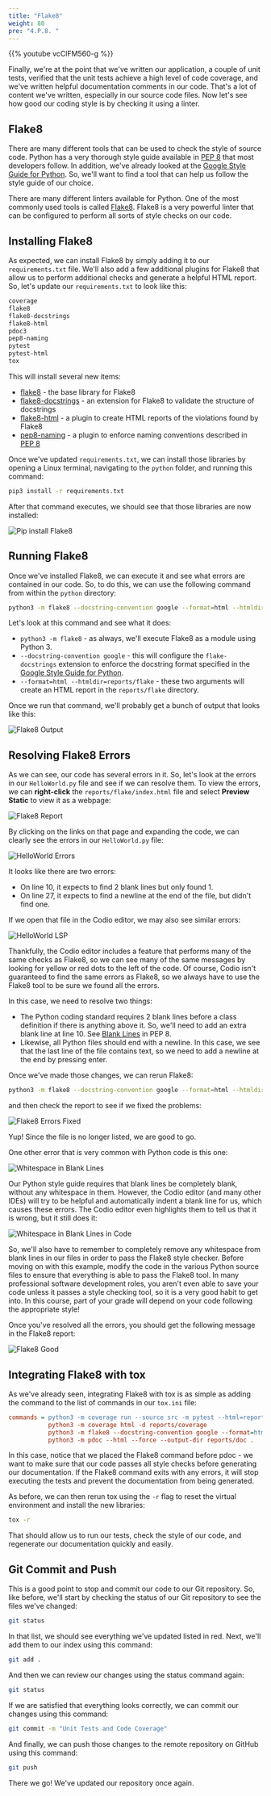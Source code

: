 ```yaml
---
title: "Flake8"
weight: 80
pre: "4.P.8. "
---
```


{{% youtube vcClFM560-g %}}

Finally, we're at the point that we've written our application, a couple of unit tests, verified that the unit tests achieve a high level of code coverage, and we've written helpful documentation comments in our code. That's a lot of content we've written, especially in our source code files. Now let's see how good our coding style is by checking it using a linter.

## Flake8

There are many different tools that can be used to check the style of source code. Python has a very thorough style guide available in [PEP 8](https://www.python.org/dev/peps/pep-0008/) that most developers follow. In addition, we've already looked at the [Google Style Guide for Python](https://google.github.io/styleguide/pyguide.html#s3.8-comments-and-docstrings). So, we'll want to find a tool that can help us follow the style guide of our choice. 

There are many different linters available for Python. One of the most commonly used tools is called [Flake8](https://flake8.pycqa.org/en/latest/). Flake8 is a very powerful linter that can be configured to perform all sorts of style checks on our code.

## Installing Flake8

As expected, we can install Flake8 by simply adding it to our `requirements.txt` file. We'll also add a few additional plugins for Flake8 that allow us to perform additional checks and generate a helpful HTML report. So, let's update our `requirements.txt` to look like this:

```tex
coverage
flake8
flake8-docstrings
flake8-html
pdoc3
pep8-naming
pytest
pytest-html
tox
```

This will install several new items:

* [flake8](https://flake8.pycqa.org/en/latest/) - the base library for Flake8
* [flake8-docstrings](https://gitlab.com/pycqa/flake8-docstrings) - an extension for Flake8 to validate the structure of docstrings
* [flake8-html](https://github.com/lordmauve/flake8-html) - a plugin to create HTML reports of the violations found by Flake8
* [pep8-naming](https://github.com/PyCQA/pep8-naming) - a plugin to enforce naming conventions described in [PEP 8](https://www.python.org/dev/peps/pep-0008/)

Once we've updated `requirements.txt`, we can install those libraries by opening a Linux terminal, navigating to the `python` folder, and running this command:

```bash
pip3 install -r requirements.txt
```

After that command executes, we should see that those libraries are now installed:

![Pip install Flake8](/images/e1/28flake8install.png)

## Running Flake8

Once we've installed Flake8, we can execute it and see what errors are contained in our code. So, to do this, we can use the following command from within the `python` directory:

```bash
python3 -m flake8 --docstring-convention google --format=html --htmldir=reports/flake
```

Let's look at this command and see what it does:

* `python3 -m flake8` - as always, we'll execute Flake8 as a module using Python 3.
* `--docstring-convention google` - this will configure the `flake-docstrings` extension to enforce the docstring format specified in the [Google Style Guide for Python](https://google.github.io/styleguide/pyguide.html#s3.8-comments-and-docstrings). 
* `--format=html --htmldir=reports/flake` - these two arguments will create an HTML report in the `reports/flake` directory. 

Once we run that command, we'll probably get a bunch of output that looks like this:

![Flake8 Output](/images/e1/28flake8output.png)

## Resolving Flake8 Errors

As we can see, our code has several errors in it. So, let's look at the errors in our `HelloWorld.py` file and see if we can resolve them. To view the errors, we can **right-click** the `reports/flake/index.html` file and select **Preview Static** to view it as a webpage:

![Flake8 Report](/images/e1/28flake8report.png)

By clicking on the links on that page and expanding the code, we can clearly see the errors in our `HelloWorld.py` file:

![HelloWorld Errors](/images/e1/28helloerrors.png)

It looks like there are two errors:

* On line 10, it expects to find 2 blank lines but only found 1.
* On line 27, it expects to find a newline at the end of the file, but didn't find one.

If we open that file in the Codio editor, we may also see similar errors:

![HelloWorld LSP](/images/e1/28hellolsp.png)

Thankfully, the Codio editor includes a feature that performs many of the same checks as Flake8, so we can see many of the same messages by looking for yellow or red dots to the left of the code. Of course, Codio isn't guaranteed to find the same errors as Flake8, so we always have to use the Flake8 tool to be sure we found all the errors.

In this case, we need to resolve two things:

* The Python coding standard requires 2 blank lines before a class definition if there is anything above it. So, we'll need to add an extra blank line at line 10. See [Blank Lines](https://www.python.org/dev/peps/pep-0008/#blank-lines) in PEP 8.
* Likewise, all Python files should end with a newline. In this case, we see that the last line of the file contains text, so we need to add a newline at the end by pressing enter. 

Once we've made those changes, we can rerun Flake8:

```bash
python3 -m flake8 --docstring-convention google --format=html --htmldir=reports/flake
```

and then check the report to see if we fixed the problems:

![Flake8 Errors Fixed](/images/e1/28flakefixed.png)

Yup! Since the file is no longer listed, we are good to go.

One other error that is very common with Python code is this one:

![Whitespace in Blank Lines](/images/e1/28blankline.png)

Our Python style guide requires that blank lines be completely blank, without any whitespace in them. However, the Codio editor (and many other IDEs) will try to be helpful and automatically indent a blank line for us, which causes these errors. The Codio editor even highlights them to tell us that it is wrong, but it still does it:

![Whitespace in Blank Lines in Code](/images/e1/28blanklinecode.png)

So, we'll also have to remember to completely remove any whitespace from blank lines in our files in order to pass the Flake8 style checker. Before moving on with this example, modify the code in the various Python source files to ensure that everything is able to pass the Flake8 tool. In many professional software development roles, you aren't even able to save your code unless it passes a style checking tool, so it is a very good habit to get into. In this course, part of your grade will depend on your code following the appropriate style!

Once you've resolved all the errors, you should get the following message in the Flake8 report:

![Flake8 Good](/images/e1/28flake8good.png)

## Integrating Flake8 with tox

As we've already seen, integrating Flake8 with tox is as simple as adding the command to the list of commands in our `tox.ini` file:

```ini
commands = python3 -m coverage run --source src -m pytest --html=reports/pytest/index.html
           python3 -m coverage html -d reports/coverage
           python3 -m flake8 --docstring-convention google --format=html --htmldir=reports/flake
           python3 -m pdoc --html --force --output-dir reports/doc .
```

In this case, notice that we placed the Flake8 command before pdoc - we want to make sure that our code passes all style checks before generating our documentation. If the Flake8 command exits with any errors, it will stop executing the tests and prevent the documentation from being generated. 

As before, we can then rerun tox using the `-r` flag to reset the virtual environment and install the new libraries:

```bash
tox -r
```

That should allow us to run our tests, check the style of our code, and regenerate our documentation quickly and easily.

## Git Commit and Push

This is a good point to stop and commit our code to our Git repository. So, like before, we'll start by checking the status of our Git repository to see the files we've changed:

```bash
git status
```

In that list, we should see everything we've updated listed in red. Next, we'll add them to our index using this command:

```bash
git add .
```

And then we can review our changes using the status command again:

```bash
git status
```

If we are satisfied that everything looks correctly, we can commit our changes using this command:

```bash
git commit -m "Unit Tests and Code Coverage"
```

And finally, we can push those changes to the remote repository on GitHub using this command:

```bash
git push
```

There we go! We've updated our repository once again.